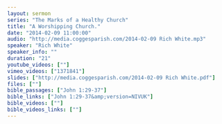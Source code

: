```yaml
---
layout: sermon
series: "The Marks of a Healthy Church"
title: "A Worshipping Church."
date: "2014-02-09 11:00:00"
audio: "http://media.coggesparish.com/2014-02-09 Rich White.mp3"
speaker: "Rich White"
speaker_info: ""
duration: "21"
youtube_videos: [""]
vimeo_videos: ["1371841"]
slides: ["http://media.coggesparish.com/2014-02-09 Rich White.pdf"]
files: [""]
bible_passages: ["John 1:29-37"]
bible_links: ["John 1:29-37&amp;version=NIVUK"]
bible_videos: [""]
bible_videos_links: [""]
---
```

